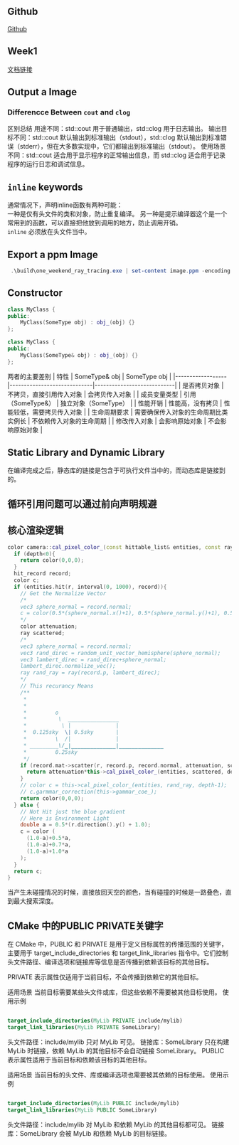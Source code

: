 ## Github
[Github](https://github.com/RayTracing/raytracing.github.io/)

## Week1
[文档链接](https://raytracing.github.io/books/RayTracingInOneWeekend.html)  

## Output a Image  
### Differencce Between `cout` and `clog`  

区别总结
    用途不同：std::cout 用于普通输出，std::clog 用于日志输出。
    输出目标不同：std::cout 默认输出到标准输出（stdout），std::clog 默认输出到标准错误（stderr），但在大多数实现中，它们都输出到标准输出（stdout）。
    使用场景不同：std::cout 适合用于显示程序的正常输出信息，而 std::clog 适合用于记录程序的运行日志和调试信息。

## `inline` keywords
通常情况下，声明inline函数有两种可能：  
一种是仅有头文件的类和对象，防止重复编译。
另一种是提示编译器这个是一个常用到的函数，可以直接把他放到调用的地方，防止调用开销。  
`inline` 必须放在头文件当中。

## Export a ppm Image
```Powershell
 .\build\one_weekend_ray_tracing.exe | set-content image.ppm -encoding  String
```

## Constructor
```c++
class MyClass {
public:
    MyClass(SomeType obj) : obj_(obj) {}
};

class MyClass {
public:
    MyClass(SomeType& obj) : obj_(obj) {}
};
```

两者的主要差别
| 特性             | SomeType& obj               | SomeType obj               |
|------------------|-----------------------------|----------------------------|
| 是否拷贝对象     | 不拷贝，直接引用传入对象    | 会拷贝传入对象             |
| 成员变量类型     | 引用（SomeType&）           | 独立对象（SomeType）       |
| 性能开销         | 性能高，没有拷贝            | 性能较低，需要拷贝传入对象 |
| 生命周期要求     | 需要确保传入对象的生命周期比类实例长 | 不依赖传入对象的生命周期   |
| 修改传入对象     | 会影响原始对象              | 不会影响原始对象           |

## Static Library and Dynamic Library

在编译完成之后，静态库的链接是包含于可执行文件当中的，而动态库是链接到的。

## 循环引用问题可以通过前向声明规避

## 核心渲染逻辑
```C++
color camera::cal_pixel_color_(const hittable_list& entities, const ray& r, int depth) const {
  if (depth<0){
    return color(0,0,0);
  }
  hit_record record;
  color c;
  if (entities.hit(r, interval(0, 1000), record)){
    // Get the Normalize Vector 
    /*
    vec3 sphere_normal = record.normal;
    c = color(0.5*(sphere_normal.x()+1), 0.5*(sphere_normal.y()+1), 0.5*(sphere_normal.z()+1));
    */
    color attenuation;
    ray scattered;
    /*
    vec3 sphere_normal = record.normal;
    vec3 rand_direc = random_unit_vector_hemisphere(sphere_normal);
    vec3 lambert_direc = rand_direc+sphere_normal;
    lambert_direc.normalize_vec();
    ray rand_ray = ray(record.p, lambert_direc);
    */
    // This recurancy Means
    /**
     * 
     * 
     *         o
     *          \  ________________
     *           \ |              |
     *  0.125sky  \| 0.5sky       |
     *         \  /|              |
     * _________\/_|______________|______________
     *         0.25sky 
     */ 
    if (record.mat->scatter(r, record.p, record.normal, attenuation, scattered)){
      return attenuation*this->cal_pixel_color_(entities, scattered, depth-1);
    }
    // color c = this->cal_pixel_color_(entities, rand_ray, depth-1);
    // c.garmmar_correction(this->gammar_coe_);    
    return color(0,0,0);
  } else {
    // Not Hit just the blue gradient
    // Here is Environment Light
    double a = 0.5*(r.direction().y() + 1.0);    
    c = color (
      (1.0-a)+0.5*a,
      (1.0-a)+0.7*a,
      (1.0-a)+1.0*a
    );
  }
  return c;
}
```

当产生未碰撞情况的时候，直接放回天空的颜色，当有碰撞的时候是一路叠色，直到最大搜索深度。

## CMake 中的PUBLIC PRIVATE关键字
在 CMake 中，PUBLIC 和 PRIVATE 是用于定义目标属性的传播范围的关键字，主要用于 target_include_directories 和 target_link_libraries 指令中。它们控制头文件路径、编译选项和链接库等信息是否传播到依赖该目标的其他目标。

PRIVATE
表示属性仅适用于当前目标，不会传播到依赖它的其他目标。

适用场景
当前目标需要某些头文件或库，但这些依赖不需要被其他目标使用。
使用示例
```cmake

target_include_directories(MyLib PRIVATE include/mylib)
target_link_libraries(MyLib PRIVATE SomeLibrary)
```
头文件路径：include/mylib 只对 MyLib 可见。
链接库：SomeLibrary 只在构建 MyLib 时链接，依赖 MyLib 的其他目标不会自动链接 SomeLibrary。
PUBLIC
表示属性适用于当前目标和依赖该目标的其他目标。

适用场景
当前目标的头文件、库或编译选项也需要被其依赖的目标使用。
使用示例
```cmake

target_include_directories(MyLib PUBLIC include/mylib)
target_link_libraries(MyLib PUBLIC SomeLibrary)
```
头文件路径：include/mylib 对 MyLib 和依赖 MyLib 的其他目标都可见。
链接库：SomeLibrary 会被 MyLib 和依赖 MyLib 的目标链接。
